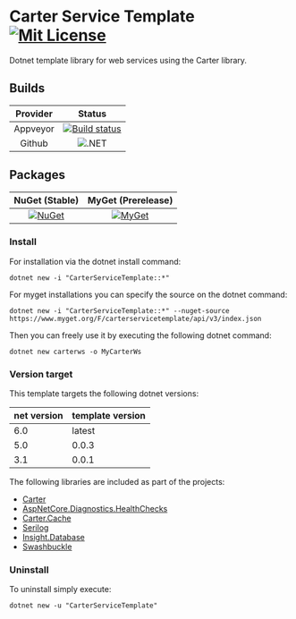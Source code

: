 # Carter Service Template  [![Mit License][mit-img]][mit]

Dotnet template library for web services using the Carter library.

## Builds

| Provider | Status |
| :---: | :---: |
| Appveyor | [![Build status][appveyor-build-img]][appveyor-build] |
| Github | ![.NET][github-build] |

## Packages

| NuGet (Stable) | MyGet (Prerelease) |
| :---: | :---: |
| [![NuGet][nuget-img]][nuget] | [![MyGet][myget-img]][myget] |

### Install

For installation via the dotnet install command:

`dotnet new -i "CarterServiceTemplate::*"`

For myget installations you can specify the source on the dotnet command:

`dotnet new -i "CarterServiceTemplate::*" --nuget-source https://www.myget.org/F/carterservicetemplate/api/v3/index.json`

Then you can freely use it by executing the following dotnet command:

`dotnet new carterws -o MyCarterWs`

### Version target

This template targets the following dotnet versions:

| net version | template version |
| -- | -- |
| 6.0 | latest |
| 5.0 | 0.0.3 |
| 3.1 | 0.0.1 |

The following libraries are included as part of the projects:

* [Carter](https://github.com/CarterCommunity/Carter)
* [AspNetCore.Diagnostics.HealthChecks](https://github.com/Xabaril/AspNetCore.Diagnostics.HealthChecks)
* [Carter.Cache](https://github.com/Jaxelr/Carter.Cache)
* [Serilog](https://github.com/serilog/serilog-aspnetcore/)
* [Insight.Database](https://github.com/jonwagner/Insight.Database)
* [Swashbuckle](https://github.com/domaindrivendev/Swashbuckle.AspNetCore)

### Uninstall

To uninstall simply execute:

`dotnet new -u "CarterServiceTemplate"`

[mit-img]: http://img.shields.io/badge/License-MIT-blue.svg
[mit]: https://github.com/Jaxelr/CarterServiceTemplate/blob/master/LICENSE
[appveyor-build-img]: https://ci.appveyor.com/api/projects/status/2xr17krulb7vppm7/branch/master?svg=true
[appveyor-build]: https://ci.appveyor.com/project/Jaxelr/carterservicetemplate/branch/master
[github-build]: https://github.com/Jaxelr/CarterServiceTemplate/workflows/.NET/badge.svg?branch=master
[nuget-img]: https://img.shields.io/nuget/v/CarterServiceTemplate.svg
[nuget]: https://www.nuget.org/packages/CarterServiceTemplate/
[myget-img]: https://img.shields.io/myget/carterservicetemplate/v/CarterServiceTemplate.svg
[myget]: https://www.myget.org/feed/carterservicetemplate/package/nuget/CarterServiceTemplate
